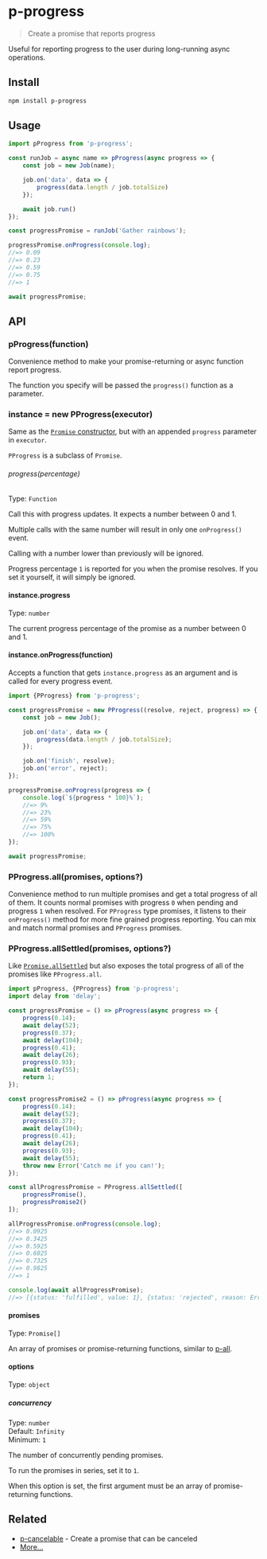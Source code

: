 # p-progress

> Create a promise that reports progress

Useful for reporting progress to the user during long-running async operations.

## Install

```sh
npm install p-progress
```

## Usage

```js
import pProgress from 'p-progress';

const runJob = async name => pProgress(async progress => {
	const job = new Job(name);

	job.on('data', data => {
		progress(data.length / job.totalSize)
	});

	await job.run()
});

const progressPromise = runJob('Gather rainbows');

progressPromise.onProgress(console.log);
//=> 0.09
//=> 0.23
//=> 0.59
//=> 0.75
//=> 1

await progressPromise;
```

## API

### pProgress(function)

Convenience method to make your promise-returning or async function report progress.

The function you specify will be passed the `progress()` function as a parameter.

### instance = new PProgress(executor)

Same as the [`Promise` constructor](https://developer.mozilla.org/en/docs/Web/JavaScript/Reference/Global_Objects/Promise), but with an appended `progress` parameter in `executor`.

`PProgress` is a subclass of `Promise`.

###### progress(percentage)

Type: `Function`

Call this with progress updates. It expects a number between 0 and 1.

Multiple calls with the same number will result in only one `onProgress()`
event.

Calling with a number lower than previously will be ignored.

Progress percentage `1` is reported for you when the promise resolves. If you set it yourself, it will simply be ignored.

#### instance.progress

Type: `number`

The current progress percentage of the promise as a number between 0 and 1.

#### instance.onProgress(function)

Accepts a function that gets `instance.progress` as an argument and is called for every progress event.

```js
import {PProgress} from 'p-progress';

const progressPromise = new PProgress((resolve, reject, progress) => {
	const job = new Job();

	job.on('data', data => {
		progress(data.length / job.totalSize);
	});

	job.on('finish', resolve);
	job.on('error', reject);
});

progressPromise.onProgress(progress => {
	console.log(`${progress * 100}%`);
	//=> 9%
	//=> 23%
	//=> 59%
	//=> 75%
	//=> 100%
});

await progressPromise;
```

### PProgress.all(promises, options?)

Convenience method to run multiple promises and get a total progress of all of them. It counts normal promises with progress `0` when pending and progress `1` when resolved. For `PProgress` type promises, it listens to their `onProgress()` method for more fine grained progress reporting. You can mix and match normal promises and `PProgress` promises.

### PProgress.allSettled(promises, options?)

Like [`Promise.allSettled`](https://developer.mozilla.org/en-US/docs/Web/JavaScript/Reference/Global_Objects/Promise/allSettled) but also exposes the total progress of all of the promises like `PProgress.all`.

```js
import pProgress, {PProgress} from 'p-progress';
import delay from 'delay';

const progressPromise = () => pProgress(async progress => {
	progress(0.14);
	await delay(52);
	progress(0.37);
	await delay(104);
	progress(0.41);
	await delay(26);
	progress(0.93);
	await delay(55);
	return 1;
});

const progressPromise2 = () => pProgress(async progress => {
	progress(0.14);
	await delay(52);
	progress(0.37);
	await delay(104);
	progress(0.41);
	await delay(26);
	progress(0.93);
	await delay(55);
	throw new Error('Catch me if you can!');
});

const allProgressPromise = PProgress.allSettled([
	progressPromise(),
	progressPromise2()
]);

allProgressPromise.onProgress(console.log);
//=> 0.0925
//=> 0.3425
//=> 0.5925
//=> 0.6025
//=> 0.7325
//=> 0.9825
//=> 1

console.log(await allProgressPromise);
//=> [{status: 'fulfilled', value: 1}, {status: 'rejected', reason: Error: Catch me if you can!}]
```

#### promises

Type: `Promise[]`

An array of promises or promise-returning functions, similar to [p-all](https://github.com/sindresorhus/p-all).

#### options

Type: `object`

##### concurrency

Type: `number`\
Default: `Infinity`\
Minimum: `1`

The number of concurrently pending promises.

To run the promises in series, set it to `1`.

When this option is set, the first argument must be an array of promise-returning functions.

## Related

- [p-cancelable](https://github.com/sindresorhus/p-cancelable) - Create a promise that can be canceled
- [More…](https://github.com/sindresorhus/promise-fun)
